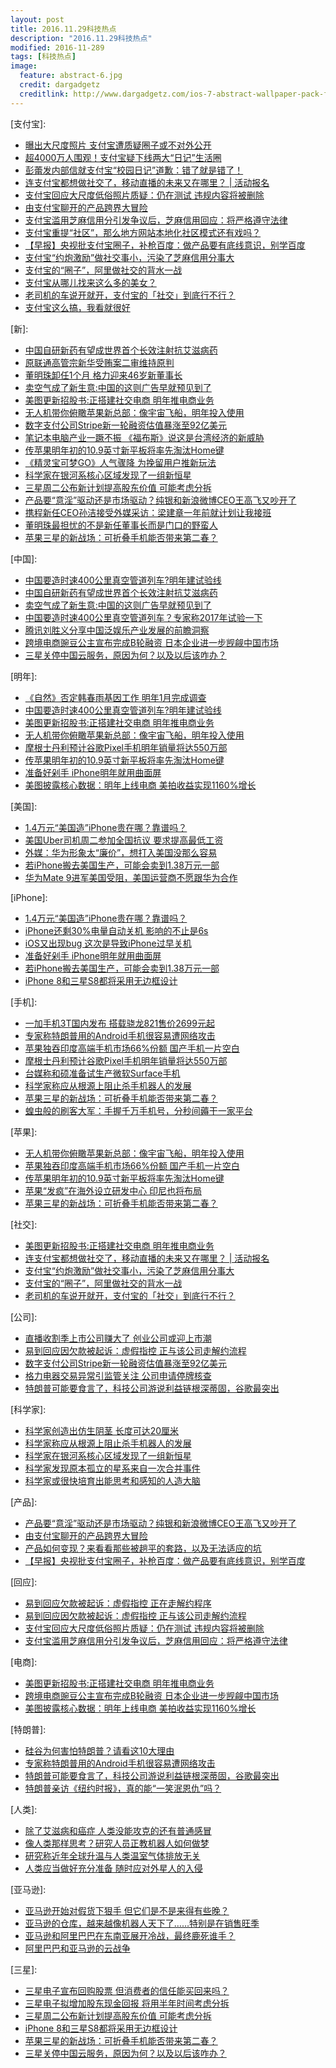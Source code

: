 ```yaml
---
layout: post
title: 2016.11.29科技热点
description: "2016.11.29科技热点"
modified: 2016-11-289
tags: [科技热点]
image:
  feature: abstract-6.jpg
  credit: dargadgetz
  creditlink: http://www.dargadgetz.com/ios-7-abstract-wallpaper-pack-for-iphone-5-and-ipod-touch-retina/
---
```



[支付宝]:

- [曝出大尺度照片 支付宝遭质疑圈子或不对外公开](http://tech.163.com/16/1129/13/C71T273P00097U7R.html)
- [超4000万人围观！支付宝疑下线两大“日记”生活圈](http://tech.qq.com/a/20161129/032638.htm)
- [彭蕾发内部信就支付宝“校园日记”道歉：错了就是错了！](http://tech.qq.com/a/20161129/035210.htm)
- [连支付宝都想做社交了，移动直播的未来又在哪里？ | 活动报名](http://tech.qq.com/a/20161129/017130.htm)
- [支付宝回应大尺度低俗照片质疑：仍在测试 违规内容将被删除](http://tech.qq.com/a/20161128/024528.htm)
- [由支付宝聊开的产品跨界大冒险](https://www.huxiu.com/article/172612.html)
- [支付宝滥用芝麻信用分引发争议后，芝麻信用回应：将严格遵守法律](https://www.huxiu.com/article/172595.html)
- [支付宝重提“社区”，那么地方网站本地化社区模式还有戏吗？](https://www.huxiu.com/article/172522.html)
- [【早报】央视批支付宝圈子，补枪百度：做产品要有底线意识，别学百度](https://www.huxiu.com/article/172532.html)
- [支付宝“约炮激励”做社交事小，污染了芝麻信用分事大](https://www.huxiu.com/article/172481.html)
- [支付宝的“圈子”，阿里做社交的背水一战](https://www.huxiu.com/article/172380/1.html)
- [支付宝从哪儿找来这么多的美女？](https://www.huxiu.com/article/172377/1.html)
- [老司机的车说开就开，支付宝的「社交」到底行不行？](https://www.huxiu.com/article/172347/1.html)
- [支付宝这么搞，我看就很好](https://www.huxiu.com/article/172412/1.html)

[新]:

- [中国自研新药有望成世界首个长效注射抗艾滋病药](http://tech.163.com/16/1129/13/C71UJSBJ00097U81.html)
- [原联通高管宗新华受贿案二审维持原判](http://tech.163.com/16/1129/13/C71U0SFN00097U7S.html)
- [董明珠卸任1个月 格力迎来46岁新董事长](http://tech.163.com/16/1129/01/C70IQSB600097U7R.html)
- [卖空气成了新生意:中国的这则广告早就预见到了](http://tech.163.com/16/1129/10/C71HMJKU00097U81.html)
- [美图更新招股书:正搭建社交电商 明年推电商业务](http://tech.163.com/16/1129/10/C71J9RHK00097U7R.html)
- [无人机带你俯瞰苹果新总部：像宇宙飞船，明年投入使用](http://tech.qq.com/a/20161129/027050.htm)
- [数字支付公司Stripe新一轮融资估值暴涨至92亿美元](http://tech.qq.com/a/20161129/028157.htm)
- [笔记本电脑产业一蹶不振 《福布斯》说这是台湾经济的新威胁](http://tech.qq.com/a/20161129/003999.htm)
- [传苹果明年初的10.9英寸新平板将率先淘汰Home键](http://tech.qq.com/a/20161129/004449.htm)
- [《精灵宝可梦GO》人气骤降 为挽留用户推新玩法](http://tech.qq.com/a/20161129/014816.htm)
- [科学家在银河系核心区域发现了一组新恒星](http://tech.qq.com/a/20161129/004785.htm)
- [三星周二公布新计划提高股东价值 可能考虑分拆](http://tech.qq.com/a/20161128/039760.htm)
- [产品要“意淫”驱动还是市场驱动？纯银和新浪微博CEO王高飞又吵开了](https://www.huxiu.com/article/172623.html)
- [携程新任CEO孙洁接受外媒采访：梁建章一年前就计划让我接班](https://www.huxiu.com/article/172596.html)
- [董明珠最担忧的不是新任董事长而是门口的野蛮人](https://www.huxiu.com/article/172514.html)
- [苹果三星的新战场：可折叠手机能否带来第二春？](https://www.huxiu.com/article/172492.html)

[中国]:

- [中国要造时速400公里真空管道列车?明年建试验线](http://tech.163.com/16/1129/00/C70I5NT300097U81.html)
- [中国自研新药有望成世界首个长效注射抗艾滋病药](http://tech.163.com/16/1129/13/C71UJSBJ00097U81.html)
- [卖空气成了新生意:中国的这则广告早就预见到了](http://tech.163.com/16/1129/10/C71HMJKU00097U81.html)
- [中国要造时速400公里真空管道列车？专家称2017年试验一下](http://tech.qq.com/a/20161129/007194.htm)
- [腾讯刘胜义分享中国泛娱乐产业发展的前瞻洞察](http://tech.qq.com/a/20161129/024010.htm)
- [跨境电商豌豆公主宣布完成B轮融资 日本企业进一步觊觎中国市场](http://tech.qq.com/a/20161129/011723.htm)
- [三星关停中国云服务，原因为何？以及以后该咋办？](https://www.huxiu.com/article/172509.html)

[明年]:

- [《自然》否定韩春雨基因工作 明年1月完成调查](http://tech.163.com/16/1129/08/C71CM5OG00097U81.html)
- [中国要造时速400公里真空管道列车?明年建试验线](http://tech.163.com/16/1129/00/C70I5NT300097U81.html)
- [美图更新招股书:正搭建社交电商 明年推电商业务](http://tech.163.com/16/1129/10/C71J9RHK00097U7R.html)
- [无人机带你俯瞰苹果新总部：像宇宙飞船，明年投入使用](http://tech.qq.com/a/20161129/027050.htm)
- [摩根士丹利预计谷歌Pixel手机明年销量将达550万部](http://tech.qq.com/a/20161129/003449.htm)
- [传苹果明年初的10.9英寸新平板将率先淘汰Home键](http://tech.qq.com/a/20161129/004449.htm)
- [准备好剁手 iPhone明年就用曲面屏](http://tech.qq.com/a/20161128/036901.htm)
- [美图披露核心数据：明年上线电商 美拍收益实现1160%增长](http://tech.qq.com/a/20161128/039548.htm)

[美国]:

- [1.4万元“美国造”iPhone贵在哪？靠谱吗？](http://tech.163.com/16/1129/05/C711B0A600097U7R.html)
- [美国Uber司机周二参加全国抗议 要求提高最低工资](http://tech.qq.com/a/20161129/016137.htm)
- [外媒：华为形象太“廉价”，想打入美国没那么容易](http://tech.qq.com/a/20161128/034331.htm)
- [若iPhone搬去美国生产，可能会卖到1.38万元一部](http://tech.qq.com/a/20161128/007248.htm)
- [华为Mate 9进军美国受阻，美国运营商不愿跟华为合作](https://www.huxiu.com/article/172464.html)


[iPhone]:

- [1.4万元“美国造”iPhone贵在哪？靠谱吗？](http://tech.163.com/16/1129/05/C711B0A600097U7R.html)
- [iPhone还剩30%电量自动关机 影响的不止是6s](http://tech.qq.com/a/20161129/026375.htm)
- [iOS又出现bug 这次是导致iPhone过早关机](http://tech.qq.com/a/20161129/003566.htm)
- [准备好剁手 iPhone明年就用曲面屏](http://tech.qq.com/a/20161128/036901.htm)
- [若iPhone搬去美国生产，可能会卖到1.38万元一部](http://tech.qq.com/a/20161128/007248.htm)
- [iPhone 8和三星S8都将采用无边框设计](http://tech.qq.com/a/20161128/012880.htm)

[手机]:

- [一加手机3T国内发布 搭载骁龙821售价2699元起](http://tech.163.com/16/1129/16/C728HDHD00097U7S.html)
- [专家称特朗普用的Android手机很容易遭网络攻击](http://tech.163.com/16/1129/00/C70I10TI00097U7R.html)
- [苹果独吞印度高端手机市场66%份额 国产手机一片空白](http://tech.qq.com/a/20161129/007598.htm)
- [摩根士丹利预计谷歌Pixel手机明年销量将达550万部](http://tech.qq.com/a/20161129/003449.htm)
- [台媒称和硕准备试生产微软Surface手机](http://tech.qq.com/a/20161129/003744.htm)
- [科学家称应从根源上阻止杀手机器人的发展](http://tech.qq.com/a/20161129/004386.htm)
- [苹果三星的新战场：可折叠手机能否带来第二春？](https://www.huxiu.com/article/172492.html)
- [蝗虫般的刷客大军：手握千万手机号，分秒间薅干一家平台](https://www.huxiu.com/article/172103/1.html)

[苹果]:

- [无人机带你俯瞰苹果新总部：像宇宙飞船，明年投入使用](http://tech.qq.com/a/20161129/027050.htm)
- [苹果独吞印度高端手机市场66%份额 国产手机一片空白](http://tech.qq.com/a/20161129/007598.htm)
- [传苹果明年初的10.9英寸新平板将率先淘汰Home键](http://tech.qq.com/a/20161129/004449.htm)
- [苹果“发疯”在海外设立研发中心 印尼也将布局](http://tech.qq.com/a/20161129/004258.htm)
- [苹果三星的新战场：可折叠手机能否带来第二春？](https://www.huxiu.com/article/172492.html)

[社交]:

- [美图更新招股书:正搭建社交电商 明年推电商业务](http://tech.163.com/16/1129/10/C71J9RHK00097U7R.html)
- [连支付宝都想做社交了，移动直播的未来又在哪里？ | 活动报名](http://tech.qq.com/a/20161129/017130.htm)
- [支付宝“约炮激励”做社交事小，污染了芝麻信用分事大](https://www.huxiu.com/article/172481.html)
- [支付宝的“圈子”，阿里做社交的背水一战](https://www.huxiu.com/article/172380/1.html)
- [老司机的车说开就开，支付宝的「社交」到底行不行？](https://www.huxiu.com/article/172347/1.html)

[公司]:

- [直播收割季上市公司赚大了 创业公司或迎上市潮](http://dy.163.com/v2/article/detail/C70HSSG605119NA8.html)
- [易到回应因欠款被起诉：虚假指控 正与该公司走解约流程](http://tech.qq.com/a/20161129/028725.htm)
- [数字支付公司Stripe新一轮融资估值暴涨至92亿美元](http://tech.qq.com/a/20161129/028157.htm)
- [格力电器交易异常引监管关注 公司申请停牌核查](http://tech.qq.com/a/20161129/014236.htm)
- [特朗普可能要食言了，科技公司游说利益链根深蒂固，谷歌最突出](https://www.huxiu.com/article/172544.html)

[科学家]:

- [科学家创造出仿生阴茎 长度可达20厘米](http://dy.163.com/v2/article/detail/C71FRKDJ0511ARJF.html)
- [科学家称应从根源上阻止杀手机器人的发展](http://tech.qq.com/a/20161129/004386.htm)
- [科学家在银河系核心区域发现了一组新恒星](http://tech.qq.com/a/20161129/004785.htm)
- [科学家发现原本孤立的星系来自一次合并事件](http://tech.qq.com/a/20161129/004545.htm)
- [科学家或很快培育出能思考和感知的人造大脑](http://tech.qq.com/a/20161129/004047.htm)

[产品]:

- [产品要“意淫”驱动还是市场驱动？纯银和新浪微博CEO王高飞又吵开了](https://www.huxiu.com/article/172623.html)
- [由支付宝聊开的产品跨界大冒险](https://www.huxiu.com/article/172612.html)
- [产品如何变现？来看看那些被趟平的套路，以及无法适应的坑](https://www.huxiu.com/article/172559.html)
- [【早报】央视批支付宝圈子，补枪百度：做产品要有底线意识，别学百度](https://www.huxiu.com/article/172532.html)

[回应]:

- [易到回应欠款被起诉：虚假指控 正在走解约程序](http://tech.163.com/16/1129/13/C71UF5T600097U7R.html)
- [易到回应因欠款被起诉：虚假指控 正与该公司走解约流程](http://tech.qq.com/a/20161129/028725.htm)
- [支付宝回应大尺度低俗照片质疑：仍在测试 违规内容将被删除](http://tech.qq.com/a/20161128/024528.htm)
- [支付宝滥用芝麻信用分引发争议后，芝麻信用回应：将严格遵守法律](https://www.huxiu.com/article/172595.html)

[电商]:

- [美图更新招股书:正搭建社交电商 明年推电商业务](http://tech.163.com/16/1129/10/C71J9RHK00097U7R.html)
- [跨境电商豌豆公主宣布完成B轮融资 日本企业进一步觊觎中国市场](http://tech.qq.com/a/20161129/011723.htm)
- [美图披露核心数据：明年上线电商 美拍收益实现1160%增长](http://tech.qq.com/a/20161128/039548.htm)

[特朗普]:

- [硅谷为何害怕特朗普？请看这10大理由](http://tech.163.com/photoview/0AI20009/13622.html)
- [专家称特朗普用的Android手机很容易遭网络攻击](http://tech.163.com/16/1129/00/C70I10TI00097U7R.html)
- [特朗普可能要食言了，科技公司游说利益链根深蒂固，谷歌最突出](https://www.huxiu.com/article/172544.html)
- [特朗普亲访《纽约时报》，真的能“一笑泯恩仇”吗？](https://www.huxiu.com/article/172537.html)

[人类]:

- [除了艾滋病和癌症 人类没能攻克的还有普通感冒](http://tech.163.com/16/1129/10/C71HKRAD00097U81.html)
- [像人类那样思考？研究人员正教机器人如何做梦](http://tech.qq.com/a/20161129/008809.htm)
- [研究称近年全球升温与人类温室气体排放无关](http://tech.qq.com/a/20161129/005633.htm)
- [人类应当做好充分准备 随时应对外星人的入侵](http://tech.qq.com/a/20161129/005150.htm)

[亚马逊]:

- [亚马逊开始对假货下狠手 但它们是不是来得有些晚？](http://tech.qq.com/a/20161129/008917.htm)
- [亚马逊的仓库，越来越像机器人天下了……特别是在销售旺季](https://www.huxiu.com/article/172594.html)
- [亚马逊和阿里巴巴在东南亚展开冷战，最终鹿死谁手？](https://www.huxiu.com/article/172474/1.html)
- [阿里巴巴和亚马逊的云战争](https://www.huxiu.com/article/172416/1.html)

[三星]:

- [三星电子宣布回购股票 但消费者的信任能买回来吗？](http://tech.qq.com/a/20161129/028345.htm)
- [三星电子拟增加股东现金回报 将用半年时间考虑分拆](http://tech.qq.com/a/20161129/014253.htm)
- [三星周二公布新计划提高股东价值 可能考虑分拆](http://tech.qq.com/a/20161128/039760.htm)
- [iPhone 8和三星S8都将采用无边框设计](http://tech.qq.com/a/20161128/012880.htm)
- [苹果三星的新战场：可折叠手机能否带来第二春？](https://www.huxiu.com/article/172492.html)
- [三星关停中国云服务，原因为何？以及以后该咋办？](https://www.huxiu.com/article/172509.html)
